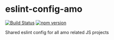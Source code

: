 # eslint-config-amo

[![Build Status](https://travis-ci.org/mozilla/eslint-config-amo.svg?branch=master)](https://travis-ci.org/mozilla/eslint-config-amo)
[![npm version](https://badge.fury.io/js/eslint-config-amo.svg)](https://badge.fury.io/js/eslint-config-amo)


Shared eslint config for all amo related JS projects
